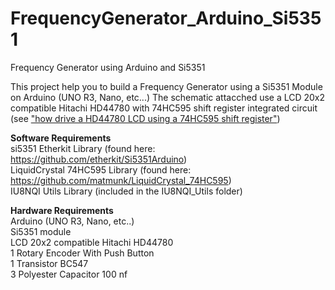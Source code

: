 # FrequencyGenerator_Arduino_Si5351
Frequency Generator using Arduino and Si5351

This project help you to build a Frequency Generator using a Si5351 Module on Arduino (UNO R3, Nano, etc...)
The schematic attacched use a LCD 20x2 compatible Hitachi HD44780 with 74HC595 shift register integrated circuit (see ["how drive a HD44780 LCD using a 74HC595 shift register"](https://www.google.com/search?q=how+drive+a+HD44780+LCD+using+a+74HC595+shift+register))

**Software Requirements**<br>
si5351 Etherkit Library (found here: https://github.com/etherkit/Si5351Arduino)<br>
LiquidCrystal 74HC595 Library (found here: https://github.com/matmunk/LiquidCrystal_74HC595)<br>
IU8NQI Utils Library (included in the IU8NQI_Utils folder)<br>

**Hardware Requirements**<br>
Arduino (UNO R3, Nano, etc..)<br>
Si5351 module<br>
LCD 20x2 compatible Hitachi HD44780<br>
1 Rotary Encoder With Push Button<br>
1 Transistor BC547<br>
3 Polyester Capacitor 100 nf<br>



